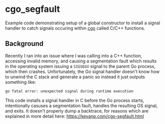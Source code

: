 # cgo_segfault

Example code demonstrating setup of a global constructor to install a signal handler to catch signals occuring within [cgo](https://golang.org/cmd/cgo/) called C/C++ functions.

## Background
Recently I ran into an issue where I was calling into a C++ function, accessing invalid memory, and causing a segmentation fault which results in the operating system issuing a `SIGSEGV` signal to the parent Go process, which then crashes. Unfortunately, the Go signal handler doesn't know how to unwind the C stack and generate a panic so instead it just outputs something like:

```
go fatal error: unexpected signal during runtime execution
```

This code installs a signal handler in C before the Go process starts, intentionally casuses a segmentation fault, handles the resulting OS signal, and exits. It doesn't properly dump a backtrace, for reasons which are explained in more detail here: https://keyanp.com/cgo-segfault.html
